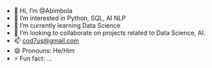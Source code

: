 - 👋 Hi, I’m @Abimbola
- 👀 I’m interested in Python, SQL, AI NLP
- 🌱 I’m currently learning Data Science
- 💞️ I’m looking to collaborate on projects related to Data Science, AI.
- 📫 cod7us@gmail.com
- 😄 Pronouns: He/Him
- ⚡ Fun fact: ...

<!---
Cod7us/Cod7us is a ✨ special ✨ repository because its `README.md` (this file) appears on your GitHub profile.
You can click the Preview link to take a look at your changes.
--->
